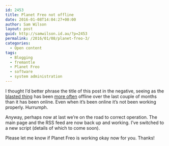 ```yaml
---
id: 2453
title: Planet Freo not offline
date: 2016-01-08T14:04:27+00:00
author: Sam Wilson
layout: post
guid: http://samwilson.id.au/?p=2453
permalink: /2016/01/08/planet-freo-3/
categories:
  - Open content
tags:
  - Blogging
  - fremantle
  - Planet Freo
  - software
  - system administration
---
```

I thought I’d better phrase the title of this post in the negative, seeing as the [blasted thing](http://freo.org.au/planet) has been [more often](http://samwilson.id.au/2015/11/15/planet-freo-2/) offline over the last couple of months than it has been online. Even when it’s been online it’s not been working properly. Hurrumph.

Anyway, perhaps now at last we’re on the road to correct operation. The main page and the RSS feed are now back up and working. I’ve switched to a new script (details of which to come soon).

Please let me know if Planet Freo is working okay now for you. Thanks!